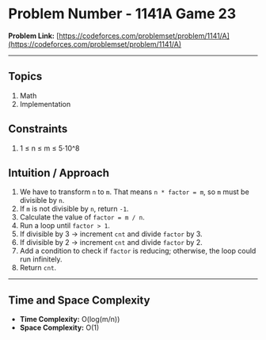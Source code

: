 # Problem Number - 1141A Game 23
**Problem Link:** [https://codeforces.com/problemset/problem/1141/A](https://codeforces.com/problemset/problem/1141/A)

---

## Topics

1. Math
2. Implementation

## Constraints

1. 1 ≤ n ≤ m ≤ 5⋅10^8

## Intuition / Approach

1. We have to transform `n` to `m`. That means `n * factor = m`, so `m` must be divisible by `n`.
2. If `m` is not divisible by `n`, return `-1`.
3. Calculate the value of `factor = m / n`.
4. Run a loop until `factor > 1`.
5. If divisible by 3 → increment `cnt` and divide `factor` by 3.
6. If divisible by 2 → increment `cnt` and divide `factor` by 2.
7. Add a condition to check if `factor` is reducing; otherwise, the loop could run infinitely.
8. Return `cnt`.

---

## Time and Space Complexity

- **Time Complexity:** O(log(m/n))  
- **Space Complexity:** O(1)
